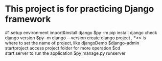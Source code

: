 This project is for practicing Django framework
===
#1.setup environment 
 import&install django 
   $py -m pip install django
 check django version
   $py -m django --version
 create django project , *<> is where to set the name of project, like djangoDemo
   $django-admin startproject <project name>
 access project folder for more operation
   $cd <project name>    
 start server to run the application
   $py manage.py runserver
